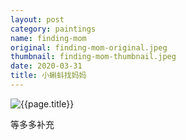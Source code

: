 ```yaml
---
layout: post
category: paintings
name: finding-mom
original: finding-mom-original.jpeg
thumbnail: finding-mom-thumbnail.jpeg
date: 2020-03-31
title: 小蝌蚪找妈妈
---
```


![{{page.title}}](/gallery/{{page.category}}/{{page.original}})

等多多补充